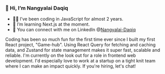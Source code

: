 ### 👋 Hi, I’m Nangyalai Daqiq
- 👨‍💻 I’ve been coding in JavaScript for almost 2 years.
- 🏫 I’m learning Next.js at the moment.
- 🤝 You can connect with me on LinkedIn @[Nangyalai-Daqiq](https://www.linkedin.com/in/nangyalai-daqiq-0703736483)

Coding has been so much fun for the first time ever since I built my first React project, "Game-hub". Using React Query for fetching and caching data, and Zustand for state management makes it super fast, scalable and reliable. 
I'm currently on the look out for a role in frontend web development. I'd especially love to work at a startup on a tight knit team where I can make an impact quickly. If you're hiring, let's chat!
